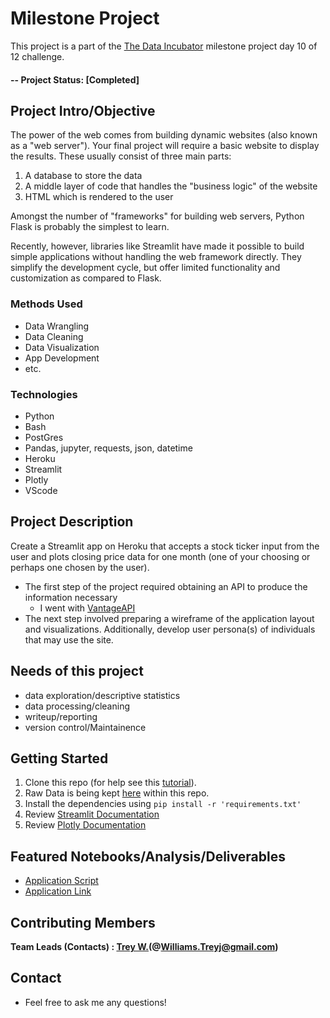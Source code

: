 # Milestone Project
This project is a part of the [The Data Incubator](https://www.thedataincubator.com/) milestone project day 10 of 12 challenge. 

#### -- Project Status: [Completed]

## Project Intro/Objective
The power of the web comes from building dynamic websites (also known as a "web server"). Your final project will require a basic website to display the results. These usually consist of three main parts:

   1. A database to store the data
   2. A middle layer of code that handles the "business logic" of the website
   3. HTML which is rendered to the user

Amongst the number of "frameworks" for building web servers, Python Flask is probably the simplest to learn.

Recently, however, libraries like Streamlit have made it possible to build simple applications without handling the web framework directly. They simplify the development cycle, but offer limited functionality and customization as compared to Flask.
 

### Methods Used
* Data Wrangling
* Data Cleaning
* Data Visualization
* App Development
* etc.

### Technologies
* Python
* Bash
* PostGres
* Pandas, jupyter, requests, json, datetime
* Heroku
* Streamlit
* Plotly
* VScode

## Project Description
Create a Streamlit app on Heroku that accepts a stock ticker input from the user and plots closing price data for one month (one of your choosing or perhaps one chosen by the user). 

- The first step of the project required obtaining an API to produce the information necessary
  * I went with [VantageAPI](https://www.alphavantage.co/)
- The next step involved preparing a wireframe of the application layout and visualizations. Additionally, develop user persona(s) of individuals that may use the site.   

## Needs of this project

- data exploration/descriptive statistics
- data processing/cleaning
- writeup/reporting
- version control/Maintainence

## Getting Started

1. Clone this repo (for help see this [tutorial](https://help.github.com/articles/cloning-a-repository/)).
2. Raw Data is being kept [here](https://github.com/Kiddxtrizz/project_milestone_TW) within this repo.
3. Install the dependencies using `pip install -r 'requirements.txt'`
4. Review [Streamlit Documentation](https://docs.streamlit.io/library/api-reference)
5. Review [Plotly Documentation](https://plotly.com/python/getting-started/)

## Featured Notebooks/Analysis/Deliverables
* [Application Script](https://github.com/Kiddxtrizz/project_milestone_TW/blob/main/app.py)
* [Application Link](https://treyw-dataincubator-project.herokuapp.com/)



## Contributing Members

**Team Leads (Contacts) : [Trey W.](https://github.com/Kiddxtrizz)(@Williams.Treyj@gmail.com)**


## Contact
* Feel free to ask me any questions!  
